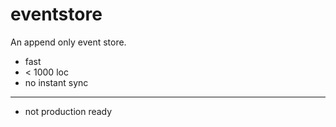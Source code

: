# eventstore

An append only event store.

- fast
- < 1000 loc
- no instant sync

---

- not production ready

